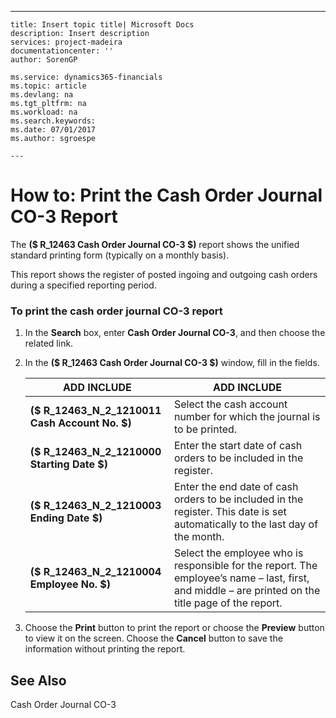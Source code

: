 ---
    title: Insert topic title| Microsoft Docs
    description: Insert description
    services: project-madeira
    documentationcenter: ''
    author: SorenGP

    ms.service: dynamics365-financials
    ms.topic: article
    ms.devlang: na
    ms.tgt_pltfrm: na
    ms.workload: na
    ms.search.keywords:
    ms.date: 07/01/2017
    ms.author: sgroespe

    ---
# How to: Print the Cash Order Journal CO-3 Report
The **\($ R\_12463 Cash Order Journal CO-3 $\)** report shows the unified standard printing form \(typically on a monthly basis\).  
  
 This report shows the register of posted ingoing and outgoing cash orders during a specified reporting period.  
  
### To print the cash order journal CO-3 report  
  
1.  In the **Search** box, enter **Cash Order Journal CO-3**, and then choose the related link.  
  
2.  In the **\($ R\_12463 Cash Order Journal CO-3 $\)** window, fill in the fields.  
  
    |ADD INCLUDE<!--[!INCLUDE[bp_tablefield](../../ApplicationDesign/includes/bp_tablefield_md.md)]-->|ADD INCLUDE<!--[!INCLUDE[bp_tabledescription](../../ApplicationDesign/includes/bp_tabledescription_md.md)]-->|  
    |---------------------------------|---------------------------------------|  
    |**\($ R\_12463\_N\_2\_1210011 Cash Account No. $\)**|Select the cash account number for which the journal is to be printed.|  
    |**\($ R\_12463\_N\_2\_1210000 Starting Date $\)**|Enter the start date of cash orders to be included in the register.|  
    |**\($ R\_12463\_N\_2\_1210003 Ending Date $\)**|Enter the end date of cash orders to be included in the register. This date is set automatically to the last day of the month.|  
    |**\($ R\_12463\_N\_2\_1210004 Employee No. $\)**|Select the employee who is responsible for the report. The employee’s name – last, first, and middle – are printed on the title page of the report.|  
  
3.  Choose the **Print** button to print the report or choose the **Preview** button to view it on the screen. Choose the **Cancel** button to save the information without printing the report.  
  
## See Also  
 Cash Order Journal CO-3